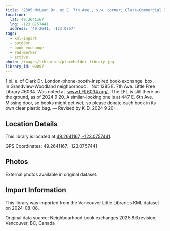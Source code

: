 ```yaml
---
title: '2305 McLean Dr. at E. 7th Ave., s.w. corner; Clark—Commercial Dr.'
location:
  lat: 49.2641167
  lng: -123.0757441
  address: '49.2641, -123.0757'
tags:
  - kml-import
  - outdoor
  - book-exchange
  - red-marker
  - active
photo: /images/libraries/placeholder-library.jpg
library_id: 00097
---
```

1 bl. e. of Clark Dr.
London-phone-booth-inspired 
book-exchange  box.
In Grandview-Woodland neighborhood.   
Not 1385 E. 7th Ave.
Little Free Library #6034.
Was noted at  www.LFL6034.org/ .
The LFL is still there on the ground, as of 2024 9 20.
A similar-looking one is at 447 E. 6th Ave.
Missing door, so books might get wet, so please donate each book in its own clear plastic bag.
— Revised by K.D. 2024 9 20+.

## Location Details

This library is located at [49.2641167, -123.0757441](https://www.google.com/maps?q=49.2641167,-123.0757441).

GPS Coordinates: 49.2641167, -123.0757441

## Photos

External photos available in original dataset.

## Import Information

This library was imported from the Vancouver Little Libraries KML dataset on 2024-08-08.

Original data source: Neighbourhood book exchanges 2025.8.6.revision; Vancouver, BC, Canada
